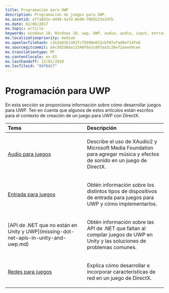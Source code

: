 ```yaml
---
title: Programación para UWP
description: Programación de juegos para UWP.
ms.assetid: af7a642e-d448-4a7d-8e90-7065b23e24fb
ms.date: 02/08/2017
ms.topic: article
keywords: windows 10, Windows 10, uwp, UWP, audio, audio, input, entrada, networking, redes
ms.localizationpriority: medium
ms.openlocfilehash: c3e2a03b1302fcf5690e653cbf07efad8ef14fe8
ms.sourcegitcommit: b4c502d69a13340f6e3c887aa3c26ef2aeee9cee
ms.translationtype: MT
ms.contentlocale: es-ES
ms.lasthandoff: 12/03/2018
ms.locfileid: "8476417"
---
```

# <a name="uwp-programming"></a>Programación para UWP

En esta sección se proporciona información sobre cómo desarrollar juegos para UWP. Ten en cuenta que algunos de estos artículos están escritos para el contexto de creación de un juego para UWP con DirectX.


<table>
<colgroup>
<col width="50%" />
<col width="50%" />
</colgroup>
<thead>
<tr class="header">
<th align="left">Tema</th>
<th align="left">Descripción</th>
</tr>
</thead>
<tbody>
<tr class="odd">
<td align="left"><p><a href="working-with-audio-in-your-directx-game.md">Audio para juegos</a></p></td>
<td align="left"><p>Describe el uso de XAudio2 y Microsoft Media Foundation para agregar música y efectos de sonido en un juego de DirectX.</p></td>
</tr>
<tr class="even">
<td align="left"><p><a href="input-for-games.md">Entrada para juegos</a></p></td>
<td align="left"><p>Obtén información sobre los distintos tipos de dispositivos de entrada para juegos para UWP y cómo implementarlos.</p></td>
</tr>
<tr class="odd">
    <td align="left">
        <p>[API de .NET que no están en Unity y UWP](missing-dot-net-apis-in-unity-and-uwp.md)</p>
    </td>
    <td align="left">
        <p>Obtén información sobre las API de .NET que faltan al compilar juegos de UWP en Unity y las soluciones de problemas comunes.</p>
    </td>
</tr>
<tr class="even">
<td align="left"><p><a href="work-with-networking-in-your-directx-game.md">Redes para juegos</a></p></td>
<td align="left"><p>Explica cómo desarrollar e incorporar características de red en un juego de DirectX.</p></td>
</tr>
</tbody>
</table>
 

 

 




